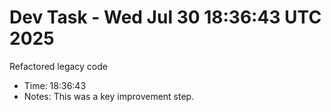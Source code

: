 # Dev Task - Wed Jul 30 18:36:43 UTC 2025
Refactored legacy code
- Time: 18:36:43
- Notes: This was a key improvement step.
